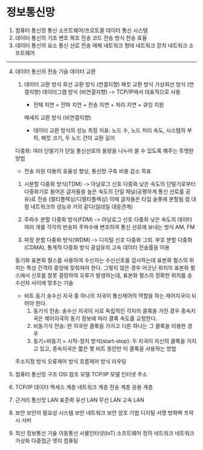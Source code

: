# 정보통신망

1. 컴퓨터 통신망
   통신 소프트웨어/프로토콜
   데이터 통신 시스템
2. 데이터 통신의 기초
   변조
   복조
   전송 코드
   전송 방식
   전송 효율
3. 데이터 통신의 요소
   통신 선로
   전송 매체
   네트워크 형태
   네트워크 장치
   네트워크 소프트웨어

---

4. 데이터 통신의 전송 기술
   데이터 교환

   1. 데이터 교환 방식
      회선 교환 방식 (연결지향)
      패킷 교환 방식
      가상회선 방식 (연결지향)
      데이터그램 방식 (비연결지향) -> TCP/IP에서 대표적으로 사용

      - 전체 지연 = 전파 지연 + 전송 지연 + 처리 지연 + 큐잉 지원

      메세지 교환 방식 (비연결지향)

      - 데이터 교환 방식의 성능 측정 지표: 노드 수, 노드 처리 속도, 시스템의 부하, 패킷 크기, 두 노드 간의 교환 길이

   다중화: 여러 단말기가 단일 통신선로의 용량을 나누어 쓸 수 있도록 해주는 투명한 방법

   - 전송 자원 이용의 효율성 향상, 통신망 구축 비용 감소 목표

   1. 시분할 다중화 방식(TDM) -> 아날로그 신호 다중화
      낮은 속도의 단말기로부터 다중화기로 들어온 글자들을 높은 속도의 단일 채널(공평하게 통신 선로를 공유)로 전송 (멀티플렉싱/디멀티플렉싱)
      이때 글자들은 타임 슬롯에 분할됨
      점 대 점 네트워크의 성능과 거의 같다(일대일 대응관계)

   2. 주파수 분할 다중화 방식(FDM) -> 아날로그 신호 다중화
      낮은 속도의 데이터 여러 개를 각각의 반송파 주파수에 변조하여 통신 선로에 보내는 방식
      AM, FM
   3. 파장 분할 다중화 방식(WDM) -> 디지털 신호 다중화
      그외. 부호 분할 다중화(CDMA), 통계적 다중화 방식
      광섬유의 고속 데이터 전송률을 이용

   동기화
   표본화 펄스를 사용하여 수신자는 수신신호를 검사하는데 표본화 펄스의 위치는 특성 간격의 중앙에 맞춰져야 한다. 그렇지 않은 경우 어긋난 위치의 표본화 펄스에서 신호를 잘못 결정하여 오류가 발생하는데, 표본화 펄스의 정확한 위치를 송수신자 사이에 맞추는 기술

   - 비트 동기
     송수신 지국 중 하나의 지국이 통신제어의 역할을 하는 제어지국이 되어야 한다.
     1. 동기식 전송: 송수신 지국이 서로 독립적인 각자의 클록을 가진 경우
        종속지국은 제어지국의 동기 정보에 따라 클록 속도를 교정한다.
     2. 비동기식 전송: 한 지국만 클록을 가지고 다른 하나는 그 클록을 이용한 경우
     3. 동기+비동기 = 시작-정지 방식(start-stop): 두 지국이 자신의 클록을 가지고 있고, 종속지국은 짧은 몇 비트 동안만 이 클록을 사용하는 방법

   주소지정 방식
   오류제어 방식
   흐름제어 방식
   라우팅

5. 컴퓨터 통신망 구조
   OSI 참조 모델
   TCP/IP 모델
   인터넷 주소
6. TCP/IP
   데이터 액세스 계층
   네트워크 계층
   전송 계층
   응용 계층
7. 근거리 통신망
   LAN 표준화
   유선 LAN
   무선 LAN
   고속 LAN
8. 보안
   보안의 필요성
   시스템 보안
   네트워크 보안
   암호 기법
   디지털 서명
   방화벽
   프락시 서버
9. 최신 정보통신 기술
   이동통신
   사물인터넷(IoT)
   소프트웨어 정의 네트워크
   네트워크 가상화
   다중접근 엣지 컴퓨팅
